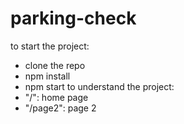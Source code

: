 # parking-check
to start the project:
- clone the repo
- npm install
- npm start
to understand the project:
- "/": home page
- "/page2": page 2
  